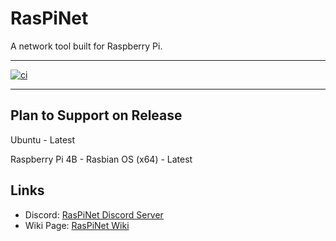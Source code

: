 # RasPiNet
A network tool built for Raspberry Pi. 
_____________

[![ci](https://github.com/DeCodeMo/RasPiNet/actions/workflows/ci.yml/badge.svg)](https://github.com/DeCodeMo/RasPiNet/actions/workflows/ci.yml)

_____________

## Plan to Support on Release

Ubuntu - Latest

Raspberry Pi 4B - Rasbian OS (x64) - Latest

## Links 
* Discord: [RasPiNet Discord Server](https://discord.gg/qqDBNQGpBM)
* Wiki Page: [RasPiNet Wiki](https://github.com/DeCodeMo/RasPiNet/wiki)
